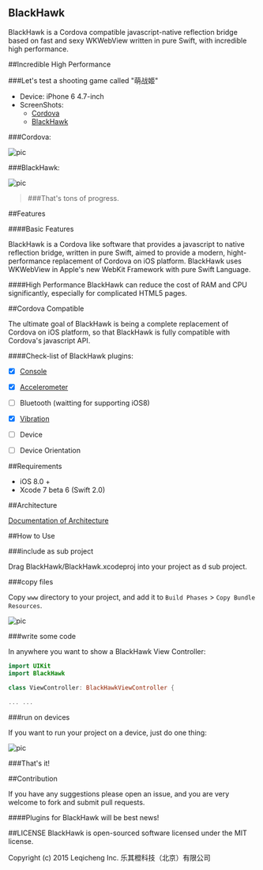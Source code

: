 BlackHawk
------------

BlackHawk is a Cordova compatible javascript-native reflection bridge based on fast and sexy WKWebView written in pure Swift, with incredible high performance.

##Incredible High Performance

###Let's test a shooting game called "萌战姬"

* Device: iPhone 6 4.7-inch
* ScreenShots: 
    * [Cordova](http://lvwenhan.com/content/uploadfile/201508/f84a1440930502.png)
    * [BlackHawk](http://lvwenhan.com/content/uploadfile/201508/b4921440930504.png)

###Cordova:

![pic](http://lvwenhan.com/content/uploadfile/201508/f4561440930514.png)

###BlackHawk:

![pic](http://lvwenhan.com/content/uploadfile/201508/508d1440930514.png)

> ###That's tons of progress.

##Features

####Basic Features

BlackHawk is a Cordova like software that provides a javascript to native reflection bridge, written in pure Swift, aimed to provide a modern, hight-performance replacement of Cordova  on iOS platform. BlackHawk uses WKWebView in Apple's new WebKit Framework with pure Swift Language.

####High Performance
BlackHawk can reduce the cost of RAM and CPU significantly, especially for complicated HTML5 pages.

##Cordova Compatible

The ultimate goal of BlackHawk is being a complete replacement of Cordova on iOS platform, so that BlackHawk is fully compatible with Cordova's javascript API.

####Check-list of BlackHawk plugins:

- [x] [Console](https://github.com/Lucky-Orange/BlackHawk-Plugin-Console)
- [x] [Accelerometer](https://github.com/Lucky-Orange/BlackHawk-Plugin-Accelerometer)
- [ ] Bluetooth (waitting for supporting iOS8)
- [x] [Vibration](https://github.com/Lucky-Orange/BlackHawk-Plugin-Vibration)
- [ ] Device
- [ ] Device Orientation


##Requirements

* iOS 8.0 +
* Xcode 7 beta 6 (Swift 2.0)

##Architecture

[Documentation of Architecture](https://github.com/Lucky-Orange/BlackHawk/wiki/Architecture)

##How to Use

###include as sub project

Drag BlackHawk/BlackHawk.xcodeproj into your project as d sub project.

###copy files

Copy `www` directory to your project, and add it to `Build Phases` > `Copy Bundle Resources`.

![pic](http://lvwenhan.com/content/uploadfile/201508/89811440934073.png)

###write some code

In anywhere you want to show a BlackHawk View Controller:

```swift
import UIKit
import BlackHawk

class ViewController: BlackHawkViewController {

... ...
```

###run on devices

If you want to run your project on a device, just do one thing:

![pic](http://lvwenhan.com/content/uploadfile/201508/de471440934490.png)

###That's it!

##Contribution

If you have any suggestions please open an issue, and you are very welcome to fork and submit pull requests.

####Plugins for BlackHawk will be best news!

##LICENSE
BlackHawk is open-sourced software licensed under the MIT license.

Copyright (c) 2015 Leqicheng Inc. 乐其橙科技（北京）有限公司
